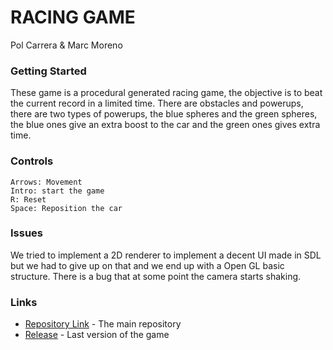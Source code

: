 # RACING GAME

Pol Carrera & Marc Moreno

### Getting Started

These game is a procedural generated racing game, the objective is to beat the current record in a limited time.
There are obstacles and powerups, there are two types of powerups, the blue spheres and the green spheres, the blue ones
give an extra boost to the car and the green ones gives extra time.

### Controls

```
Arrows: Movement
Intro: start the game
R: Reset
Space: Reposition the car
```

### Issues

We tried to implement a 2D renderer to implement a decent UI made in SDL but we had to give up on that and we end up 
with a Open GL basic structure.
There is a bug that at some point the camera starts shaking.


### Links

* [Repository Link](https://github.com/PolCarCat/Racing-Game) - The main repository
* [Release](https://github.com/PolCarCat/Racing-Game/releases/tag/0.5) - Last version of the game




